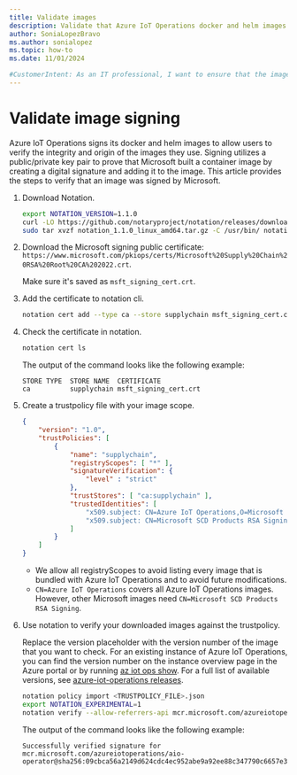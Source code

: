 ```yaml
---
title: Validate images
description: Validate that Azure IoT Operations docker and helm images are legitimate.
author: SoniaLopezBravo
ms.author: sonialopez
ms.topic: how-to
ms.date: 11/01/2024

#CustomerIntent: As an IT professional, I want to ensure that the images I download for Azure IoT Operations are legitimate.
---
```


# Validate image signing

Azure IoT Operations signs its docker and helm images to allow users to verify the integrity and origin of the images they use. Signing utilizes a public/private key pair to prove that Microsoft built a container image by creating a digital signature and adding it to the image. This article provides the steps to verify that an image was signed by Microsoft.

1. Download Notation.

   ```sh
   export NOTATION_VERSION=1.1.0
   curl -LO https://github.com/notaryproject/notation/releases/download/v$NOTATION_VERSION/notation_$NOTATION_VERSION\_linux_amd64.tar.gz
   sudo tar xvzf notation_1.1.0_linux_amd64.tar.gz -C /usr/bin/ notation
   ```

1. Download the Microsoft signing public certificate: `https://www.microsoft.com/pkiops/certs/Microsoft%20Supply%20Chain%20RSA%20Root%20CA%202022.crt`.

   Make sure it's saved as `msft_signing_cert.crt`.

1. Add the certificate to notation cli.

   ```sh
   notation cert add --type ca --store supplychain msft_signing_cert.crt
   ```

1. Check the certificate in notation.

   ```sh 
   notation cert ls
   ```   

   The output of the command looks like the following example:

   ```output
   STORE TYPE  STORE NAME  CERTIFICATE 
   ca          supplychain msft_signing_cert.crt
   ```

1. Create a trustpolicy file with your image scope.

   ```json
   {
       "version": "1.0",
       "trustPolicies": [
           {
               "name": "supplychain",
               "registryScopes": [ "*" ],
               "signatureVerification": {
                   "level" : "strict" 
               },
               "trustStores": [ "ca:supplychain" ],
               "trustedIdentities": [
                   "x509.subject: CN=Azure IoT Operations,O=Microsoft Corporation,L=Redmond,ST=Washington,C=US",
                   "x509.subject: CN=Microsoft SCD Products RSA Signing,O=Microsoft Corporation,L=Redmond,ST=Washington,C=US"
               ]
           }
       ]
   }
   ```

   * We allow all registryScopes to avoid listing every image that is bundled with Azure IoT Operations and to avoid future modifications.
   * `CN=Azure IoT Operations` covers all Azure IoT Operations images. However, other Microsoft images need `CN=Microsoft SCD Products RSA Signing`.

1. Use notation to verify your downloaded images against the trustpolicy.

   Replace the version placeholder with the version number of the image that you want to check. For an existing instance of Azure IoT Operations, you can find the version number on the instance overview page in the Azure portal or by running [az iot ops show](/cli/azure/iot/ops#az-iot-ops-show). For a full list of available versions, see [azure-iot-operations releases](https://github.com/Azure/azure-iot-operations/releases).

   ```sh
   notation policy import <TRUSTPOLICY_FILE>.json
   export NOTATION_EXPERIMENTAL=1
   notation verify --allow-referrers-api mcr.microsoft.com/azureiotoperations/aio-operator:<AZURE_IOT_OPERATIONS_VERSION>
   ```

   The output of the command looks like the following example:

   ```output
   Successfully verified signature for mcr.microsoft.com/azureiotoperations/aio-operator@sha256:09cbca56a2149d624cdc4ec952abe9a92ee88c347790c6657e3dd2a0fcc12d10
   ```
